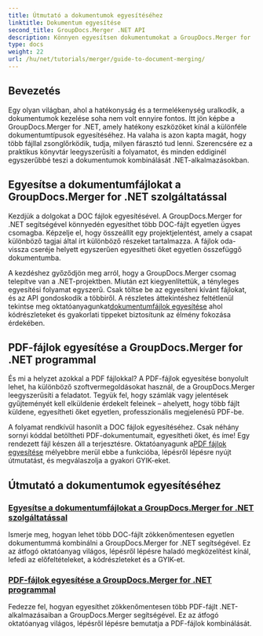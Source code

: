 ```yaml
---
title: Útmutató a dokumentumok egyesítéséhez
linktitle: Dokumentum egyesítése
second_title: GroupDocs.Merger .NET API
description: Könnyen egyesítsen dokumentumokat a GroupDocs.Merger for .NET segítségével. Fedezze fel a lépésről lépésre bemutatott útmutatókat a DOC- és PDF-fájlok hatékony egyesítéséről.
type: docs
weight: 22
url: /hu/net/tutorials/merger/guide-to-document-merging/
---
```

## Bevezetés

Egy olyan világban, ahol a hatékonyság és a termelékenység uralkodik, a dokumentumok kezelése soha nem volt ennyire fontos. Itt jön képbe a GroupDocs.Merger for .NET, amely hatékony eszközöket kínál a különféle dokumentumtípusok egyesítéséhez. Ha valaha is azon kapta magát, hogy több fájllal zsonglőrködik, tudja, milyen fárasztó tud lenni. Szerencsére ez a praktikus könyvtár leegyszerűsíti a folyamatot, és minden eddiginél egyszerűbbé teszi a dokumentumok kombinálását .NET-alkalmazásokban.

## Egyesítse a dokumentumfájlokat a GroupDocs.Merger for .NET szolgáltatással

Kezdjük a dolgokat a DOC fájlok egyesítésével. A GroupDocs.Merger for .NET segítségével könnyedén egyesíthet több DOC-fájlt egyetlen ügyes csomagba. Képzelje el, hogy összeállít egy projektjelentést, amely a csapat különböző tagjai által írt különböző részeket tartalmazza. A fájlok oda-vissza cseréje helyett egyszerűen egyesítheti őket egyetlen összefüggő dokumentumba. 

 A kezdéshez győződjön meg arról, hogy a GroupDocs.Merger csomag telepítve van a .NET-projektben. Miután ezt kiegyenlítettük, a tényleges egyesítési folyamat egyszerű. Csak töltse be az egyesíteni kívánt fájlokat, és az API gondoskodik a többiről. A részletes áttekintéshez feltétlenül tekintse meg oktatóanyagunkat[dokumentumfájlok egyesítése](./merge-document-files/) ahol kódrészleteket és gyakorlati tippeket biztosítunk az élmény fokozása érdekében.

## PDF-fájlok egyesítése a GroupDocs.Merger for .NET programmal

És mi a helyzet azokkal a PDF fájlokkal? A PDF-fájlok egyesítése bonyolult lehet, ha különböző szoftvermegoldásokat használ, de a GroupDocs.Merger leegyszerűsíti a feladatot. Tegyük fel, hogy számlák vagy jelentések gyűjteményét kell elküldenie érdekelt feleinek – ahelyett, hogy több fájlt küldene, egyesítheti őket egyetlen, professzionális megjelenésű PDF-be.

 A folyamat rendkívül hasonlít a DOC fájlok egyesítéséhez. Csak néhány sornyi kóddal betöltheti PDF-dokumentumait, egyesítheti őket, és íme! Egy rendezett fájl készen áll a terjesztésre. Oktatóanyagunk a[PDF fájlok egyesítése](./merge-pdf-files/) mélyebbre merül ebbe a funkcióba, lépésről lépésre nyújt útmutatást, és megválaszolja a gyakori GYIK-eket.

## Útmutató a dokumentumok egyesítéséhez
### [Egyesítse a dokumentumfájlokat a GroupDocs.Merger for .NET szolgáltatással](./merge-document-files/)
Ismerje meg, hogyan lehet több DOC-fájlt zökkenőmentesen egyetlen dokumentummá kombinálni a GroupDocs.Merger for .NET segítségével. Ez az átfogó oktatóanyag világos, lépésről lépésre haladó megközelítést kínál, lefedi az előfeltételeket, a kódrészleteket és a GYIK-et.
### [PDF-fájlok egyesítése a GroupDocs.Merger for .NET programmal](./merge-pdf-files/)
Fedezze fel, hogyan egyesíthet zökkenőmentesen több PDF-fájlt .NET-alkalmazásaiban a GroupDocs.Merger segítségével. Ez az átfogó oktatóanyag világos, lépésről lépésre bemutatja a PDF-fájlok kombinálását.